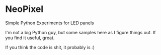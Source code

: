 # NeoPixel
Simple Python Experiments for LED panels

I'm not a big Python guy, but some samples here as I figure things out. If you find it useful, great.

If you think the code is shit, it probably is :)
